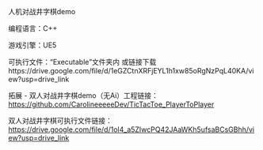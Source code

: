 人机对战井字棋demo

编程语言：C++

游戏引擎：UE5

可执行文件：“Executable”文件夹内
或链接下载https://drive.google.com/file/d/1eGZCtnXRFjEYL1h1xw85oRgNzPqL40KA/view?usp=drive_link



拓展 - 双人对战井字棋demo（无Ai）工程链接：https://github.com/CarolineeeeeDev/TicTacToe_PlayerToPlayer

双人对战井字棋可执行文件链接：https://drive.google.com/file/d/1ol4_a5ZIwcPQ42JAaWKh5ufsaBCsGBhh/view?usp=drive_link
